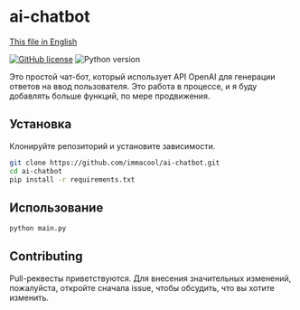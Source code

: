 # ai-chatbot

[This file in English](README.md)

[![GitHub license](https://img.shields.io/github/license/immacool/ai-chatbot)](https://github.com/immacool/ai-chatbot/blob/master/LICENSE)
![Python version](https://img.shields.io/badge/python-v3.10%20%7C%20v3.11-blue)

Это простой чат-бот, который использует API OpenAI для генерации ответов на ввод пользователя. Это работа в процессе, и я буду добавлять больше функций, по мере продвижения.

## Установка

Клонируйте репозиторий и установите зависимости.

```bash
git clone https://github.com/immacool/ai-chatbot.git
cd ai-chatbot
pip install -r requirements.txt
```

## Использование

```bash
python main.py
```

## Contributing

Pull-реквесты приветствуются. Для внесения значительных изменений, пожалуйста, откройте сначала issue, чтобы обсудить, что вы хотите изменить.